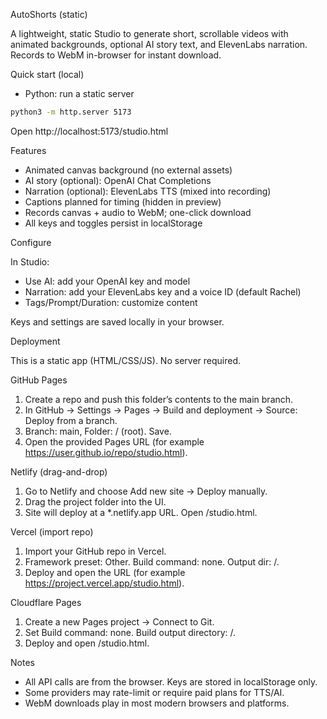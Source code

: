 AutoShorts (static)

A lightweight, static Studio to generate short, scrollable videos with animated backgrounds, optional AI story text, and ElevenLabs narration. Records to WebM in-browser for instant download.

Quick start (local)

- Python: run a static server

```bash
python3 -m http.server 5173
```

Open http://localhost:5173/studio.html

Features

- Animated canvas background (no external assets)
- AI story (optional): OpenAI Chat Completions
- Narration (optional): ElevenLabs TTS (mixed into recording)
- Captions planned for timing (hidden in preview)
- Records canvas + audio to WebM; one-click download
- All keys and toggles persist in localStorage

Configure

In Studio:
- Use AI: add your OpenAI key and model
- Narration: add your ElevenLabs key and a voice ID (default Rachel)
- Tags/Prompt/Duration: customize content

Keys and settings are saved locally in your browser.

Deployment

This is a static app (HTML/CSS/JS). No server required.

GitHub Pages
1. Create a repo and push this folder’s contents to the main branch.
2. In GitHub → Settings → Pages → Build and deployment → Source: Deploy from a branch.
3. Branch: main, Folder: / (root). Save.
4. Open the provided Pages URL (for example https://user.github.io/repo/studio.html).

Netlify (drag-and-drop)
1. Go to Netlify and choose Add new site → Deploy manually.
2. Drag the project folder into the UI.
3. Site will deploy at a *.netlify.app URL. Open /studio.html.

Vercel (import repo)
1. Import your GitHub repo in Vercel.
2. Framework preset: Other. Build command: none. Output dir: /.
3. Deploy and open the URL (for example https://project.vercel.app/studio.html).

Cloudflare Pages
1. Create a new Pages project → Connect to Git.
2. Set Build command: none. Build output directory: /.
3. Deploy and open /studio.html.

Notes
- All API calls are from the browser. Keys are stored in localStorage only.
- Some providers may rate-limit or require paid plans for TTS/AI.
- WebM downloads play in most modern browsers and platforms.


